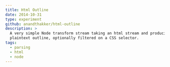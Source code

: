 ```yaml
---
title: Html Outline
date: 2014-10-31
type: experiment
github: anandthakker/html-outline
description: >
  A very simple Node transform stream taking an html stream and producing a
  plaintext outline, optionally filtered on a CSS selector.
tags:
  - parsing
  - html
  - node
---
```


